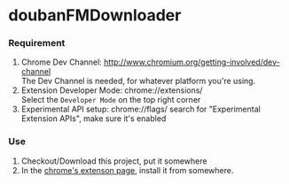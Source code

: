 doubanFMDownloader
==================

### Requirement 
1. Chrome Dev Channel: http://www.chromium.org/getting-involved/dev-channel </br> The Dev Channel is needed, for whatever platform you're using.
2. Extension Developer Mode: chrome://extensions/ </br> Select the `Developer Mode` on the top right corner
3. Experimental API setup: chrome://flags/ search for "Experimental Extension APIs", make sure it's enabled

### Use
1. Checkout/Download this project, put it somewhere
2. In the [chrome's extenson page](chrome://extensions/), install it from somewhere.
